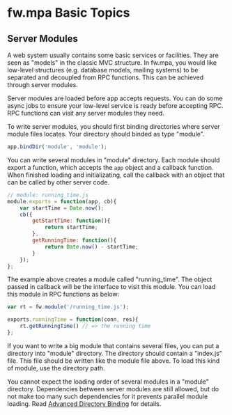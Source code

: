 # fw.mpa Basic Topics #

## Server Modules ##

A web system usually contains some basic services or facilities.
They are seen as "models" in the classic MVC structure.
In fw.mpa, you would like low-level structures (e.g. database models, mailing systems) to be separated and decoupled from RPC functions.
This can be achieved through server modules.

Server modules are loaded before app accepts requests.
You can do some async jobs to ensure your low-level service is ready before accepting RPC.
RPC functions can visit any server modules they need.

To write server modules, you should first binding directories where server module files locates.
Your directory should binded as type "module".

```js
app.bindDir('module', 'module');
```

You can write several modules in "module" directory.
Each module should export a function, which accepts the `app` object and a callback function.
When finished loading and initializating, call the callback with an object that can be called by other server code.

```js
// module: running_time.js
module.exports = function(app, cb){
	var startTime = Date.now();
	cb({
		getStartTime: function(){
			return startTime;
		},
		getRunningTime: function(){
			return Date.now() - startTime;
		}
	});
};
```

The example above creates a module called "running_time".
The object passed in callback will be the interface to visit this module.
You can load this module in RPC functions as below:

```js
var rt = fw.module('/running_time.js');

exports.runningTime = function(conn, res){
	rt.getRunningTime() // => the running time
};
```

If you want to write a big module that contains several files, you can put a directory into "module" directory.
The directory should contain a "index.js" file. This file should be written like the module file above.
To load this kind of module, use the directory path.

You cannot expect the loading order of several modules in a "module" directory.
Dependencies between server modules are still allowed, but do not make too many such dependencies for it prevents parallel module loading.
Read [Advanced Directory Binding](../advanced_topics/advanced_dir_binding.md) for details.

